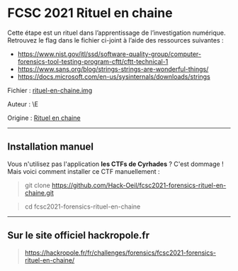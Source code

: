 # FCSC 2021 Rituel en chaine

Cette étape est un rituel dans l’apprentissage de l’investigation numérique. Retrouvez le flag dans le fichier ci-joint à l’aide des ressources suivantes :

- https://www.nist.gov/itl/ssd/software-quality-group/computer-forensics-tool-testing-program-cftt/cftt-technical-1
- https://www.sans.org/blog/strings-strings-are-wonderful-things/
- https://docs.microsoft.com/en-us/sysinternals/downloads/strings

Fichier : [rituel-en-chaine.img](https://hackropole.fr/filer/fcsc2021-forensics-rituel-en-chaine/public_filer/rituel-en-chaine.img)

Auteur : \E

Origine : [Rituel en chaine](https://hackropole.fr/fr/challenges/forensics/fcsc2021-forensics-rituel-en-chaine/)


-----------

## Installation manuel
Vous n'utilisez pas l'application **les CTFs de Cyrhades** ? C'est dommage !
Mais voici comment installer ce CTF manuellement :

> git clone https://github.com/Hack-Oeil/fcsc2021-forensics-rituel-en-chaine.git

> cd fcsc2021-forensics-rituel-en-chaine


-----------

## Sur le site officiel hackropole.fr
> https://hackropole.fr/fr/challenges/forensics/fcsc2021-forensics-rituel-en-chaine/